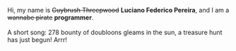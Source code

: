 Hi, my name is ~~Guybrush Threepwood~~ **Luciano Federico Pereira**, and I am a ~~wannabe pirate~~ **programmer**.<br><br>A short song: 278 bounty of doubloons gleams in the sun, a treasure hunt has just begun! Arrr!

